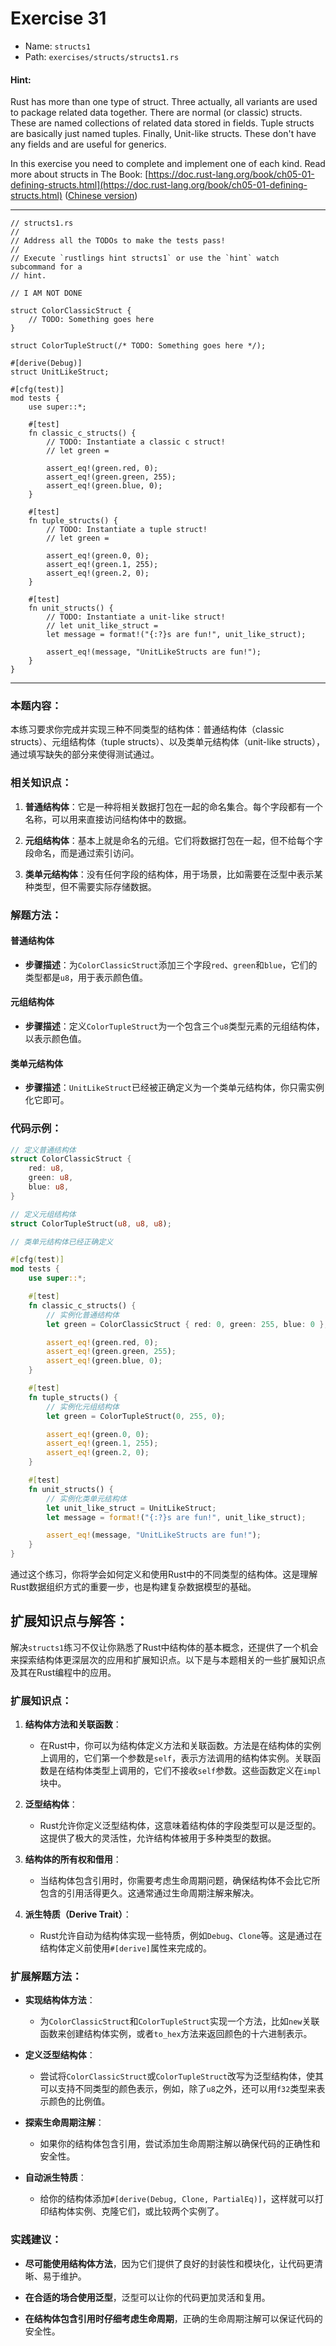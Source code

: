 # Exercise 31

- Name: ```structs1```
- Path: ```exercises/structs/structs1.rs```
#### Hint: 

Rust has more than one type of struct. Three actually, all variants are used to package related data together.
There are normal (or classic) structs. These are named collections of related data stored in fields.
Tuple structs are basically just named tuples.
Finally, Unit-like structs. These don't have any fields and are useful for generics.

In this exercise you need to complete and implement one of each kind.
Read more about structs in The Book: [https://doc.rust-lang.org/book/ch05-01-defining-structs.html](https://doc.rust-lang.org/book/ch05-01-defining-structs.html) ([Chinese version](https://rustwiki.org/zh-CN/book/ch05-01-defining-structs.html))


---



```rust,editable
// structs1.rs
//
// Address all the TODOs to make the tests pass!
//
// Execute `rustlings hint structs1` or use the `hint` watch subcommand for a
// hint.

// I AM NOT DONE

struct ColorClassicStruct {
    // TODO: Something goes here
}

struct ColorTupleStruct(/* TODO: Something goes here */);

#[derive(Debug)]
struct UnitLikeStruct;

#[cfg(test)]
mod tests {
    use super::*;

    #[test]
    fn classic_c_structs() {
        // TODO: Instantiate a classic c struct!
        // let green =

        assert_eq!(green.red, 0);
        assert_eq!(green.green, 255);
        assert_eq!(green.blue, 0);
    }

    #[test]
    fn tuple_structs() {
        // TODO: Instantiate a tuple struct!
        // let green =

        assert_eq!(green.0, 0);
        assert_eq!(green.1, 255);
        assert_eq!(green.2, 0);
    }

    #[test]
    fn unit_structs() {
        // TODO: Instantiate a unit-like struct!
        // let unit_like_struct =
        let message = format!("{:?}s are fun!", unit_like_struct);

        assert_eq!(message, "UnitLikeStructs are fun!");
    }
}

```

---

### 本题内容：

本练习要求你完成并实现三种不同类型的结构体：普通结构体（classic structs）、元组结构体（tuple structs）、以及类单元结构体（unit-like structs），通过填写缺失的部分来使得测试通过。

### 相关知识点：

1. **普通结构体**：它是一种将相关数据打包在一起的命名集合。每个字段都有一个名称，可以用来直接访问结构体中的数据。

2. **元组结构体**：基本上就是命名的元组。它们将数据打包在一起，但不给每个字段命名，而是通过索引访问。

3. **类单元结构体**：没有任何字段的结构体，用于场景，比如需要在泛型中表示某种类型，但不需要实际存储数据。

### 解题方法：

#### 普通结构体
- **步骤描述**：为`ColorClassicStruct`添加三个字段`red`、`green`和`blue`，它们的类型都是`u8`，用于表示颜色值。

#### 元组结构体
- **步骤描述**：定义`ColorTupleStruct`为一个包含三个`u8`类型元素的元组结构体，以表示颜色值。

#### 类单元结构体
- **步骤描述**：`UnitLikeStruct`已经被正确定义为一个类单元结构体，你只需实例化它即可。

### 代码示例：

```rust
// 定义普通结构体
struct ColorClassicStruct {
    red: u8,
    green: u8,
    blue: u8,
}

// 定义元组结构体
struct ColorTupleStruct(u8, u8, u8);

// 类单元结构体已经正确定义

#[cfg(test)]
mod tests {
    use super::*;

    #[test]
    fn classic_c_structs() {
        // 实例化普通结构体
        let green = ColorClassicStruct { red: 0, green: 255, blue: 0 };

        assert_eq!(green.red, 0);
        assert_eq!(green.green, 255);
        assert_eq!(green.blue, 0);
    }

    #[test]
    fn tuple_structs() {
        // 实例化元组结构体
        let green = ColorTupleStruct(0, 255, 0);

        assert_eq!(green.0, 0);
        assert_eq!(green.1, 255);
        assert_eq!(green.2, 0);
    }

    #[test]
    fn unit_structs() {
        // 实例化类单元结构体
        let unit_like_struct = UnitLikeStruct;
        let message = format!("{:?}s are fun!", unit_like_struct);

        assert_eq!(message, "UnitLikeStructs are fun!");
    }
}
```

通过这个练习，你将学会如何定义和使用Rust中的不同类型的结构体。这是理解Rust数据组织方式的重要一步，也是构建复杂数据模型的基础。

## 扩展知识点与解答：

解决`structs1`练习不仅让你熟悉了Rust中结构体的基本概念，还提供了一个机会来探索结构体更深层次的应用和扩展知识点。以下是与本题相关的一些扩展知识点及其在Rust编程中的应用。

### 扩展知识点：

1. **结构体方法和关联函数**：
   - 在Rust中，你可以为结构体定义方法和关联函数。方法是在结构体的实例上调用的，它们第一个参数是`self`，表示方法调用的结构体实例。关联函数是在结构体类型上调用的，它们不接收`self`参数。这些函数定义在`impl`块中。

2. **泛型结构体**：
   - Rust允许你定义泛型结构体，这意味着结构体的字段类型可以是泛型的。这提供了极大的灵活性，允许结构体被用于多种类型的数据。

3. **结构体的所有权和借用**：
   - 当结构体包含引用时，你需要考虑生命周期问题，确保结构体不会比它所包含的引用活得更久。这通常通过生命周期注解来解决。

4. **派生特质（Derive Trait）**：
   - Rust允许自动为结构体实现一些特质，例如`Debug`、`Clone`等。这是通过在结构体定义前使用`#[derive]`属性来完成的。

### 扩展解题方法：

- **实现结构体方法**：
  - 为`ColorClassicStruct`和`ColorTupleStruct`实现一个方法，比如`new`关联函数来创建结构体实例，或者`to_hex`方法来返回颜色的十六进制表示。

- **定义泛型结构体**：
  - 尝试将`ColorClassicStruct`或`ColorTupleStruct`改写为泛型结构体，使其可以支持不同类型的颜色表示，例如，除了`u8`之外，还可以用`f32`类型来表示颜色的比例值。

- **探索生命周期注解**：
  - 如果你的结构体包含引用，尝试添加生命周期注解以确保代码的正确性和安全性。

- **自动派生特质**：
  - 给你的结构体添加`#[derive(Debug, Clone, PartialEq)]`，这样就可以打印结构体实例、克隆它们，或比较两个实例了。

### 实践建议：

- **尽可能使用结构体方法**，因为它们提供了良好的封装性和模块化，让代码更清晰、易于维护。

- **在合适的场合使用泛型**，泛型可以让你的代码更加灵活和复用。

- **在结构体包含引用时仔细考虑生命周期**，正确的生命周期注解可以保证代码的安全性。
